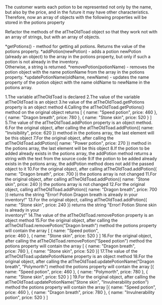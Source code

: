 The customer wants each potion to be represented not only by the name, but also by the price, and in the future it may have other characteristics. Therefore, now an array of objects with the following properties will be stored in the potions property

Refactor the methods of the atTheOldToad object so that they work not with an array of strings, but with an array of objects.

*getPotions() - method for getting all potions. Returns the value of the potions property.
*addPotion(newPotion) - adds a potion newPotion (already an object) to the array in the potions property, but only if such a potion is not already in the inventory.   
 Otherwise, a string is returned.
*removePotion(potionName) - removes the potion object with the name potionName from the array in the potions property.
*updatePotionName(oldName, newName) - updates the name property of the potion object with the name oldName to newName in the potions array.

1.The variable atTheOldToad is declared
2.The value of the variable atTheOldToad is an object
3.he value of the atTheOldToad.getPotions property is an object method
4.Calling the atTheOldToad.getPotions() method on the original object returns [ { name: "Speed potion", price: 460 }, { name: "Dragon breath", price: 780 }, { name: 
  "Stone skin", price: 520 } ]
5.The value of the atTheOldToad.addPotion property is an object method.
6.For the original object, after calling the atTheOldToad.addPotion({ name: "Invisibility", price: 620 }) method in the potions array, the last element will be this 
  object
7.For the original object, after calling the atTheOldToad.addPotion({ name: "Power potion", price: 270 }) method in the potions array, the last element will be this 
  object
8.If the potion to be added already exists in the potions array, the addPotion method returns a string with the text from the source code
9.If the potion to be added already exists in the potions array, the addPotion method does not add the passed object to it
10.For the original object, after calling atTheOldToad.addPotion({ name: "Dragon breath", price: 700 }) the potions array is not changed
11.For the original object, after calling atTheOldToad.addPotion({ name: "Stone skin", price: 240 }) the potions array is not changed
12.For the original object, calling atTheOldToad.addPotion({ name: "Dragon breath", price: 700 }) returns the string "Error! Potion Dragon breath is already in your 
   inventory!"
13.For the original object, calling atTheOldToad.addPotion({ name: "Stone skin", price: 240 }) returns the string "Error! Potion Stone skin is already in your  
   inventory!"
14.The value of the atTheOldToad.removePotion property is an object method
15.For the original object, after calling the atTheOldToad.removePotion("Dragon breath") method the potions property will contain the array [ { name: "Speed potion",  
  price: 460 }, { name: "Stone skin", price: 520 } ]
16.For the original object, after calling the atTheOldToad.removePotion("Speed potion") method the potions property will contain the array [ { name: "Dragon breath",  
  price: 780 }, { name: "Stone skin", price: 520 }]
17.The value of the atTheOldToad.updatePotionName property is an object method
18.For the original object, after calling the atTheOldToad.updatePotionName("Dragon breath", "Polymorth") method the potions property will contain the array [{ name: 
  "Speed potion", price: 460 }, { name: "Polymorth", price: 780 }, { name: "Stone skin", price: 520 } ]
19.For the original object, after calling the atTheOldToad.updatePotionName("Stone skin", "Invulnerability potion") method the potions property will contain the array 
  [{ name: "Speed potion", price: 460 }, { name: "Dragon breath", price: 780 }, { name: "Invulnerability potion", price: 520 } ]